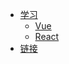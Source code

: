 <!--
 * @Author: xiaotian
 * @Date: 2022-06-23 11:53:35
 * @LastEditors: xiaotian
 * @LastEditTime: 2023-06-12 00:45:07
 * @Description: 
-->
* [学习](/vue/index)
  * [Vue](/vue/index)
  * [React](/react/index)
* [链接](/link/)
<!-- * [React](/react/)
* [Node](/node/)
* [Webpack](/webpack/) -->